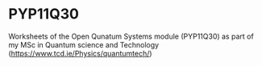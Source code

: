 # PYP11Q30
Worksheets of the Open Qunatum Systems module (PYP11Q30) as part of my MSc in Quantum science and Technology (https://www.tcd.ie/Physics/quantumtech/)
